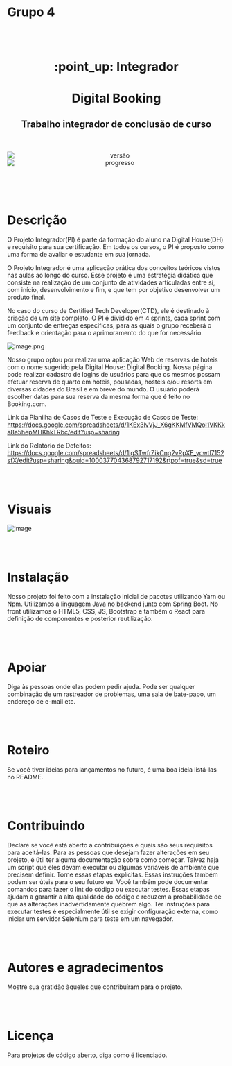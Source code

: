 # Grupo 4

<br>
<br>

<h1 align="center">:point_up: Integrador</h1>
<h1 align="center">Digital Booking</h1>
<h2 align="center">Trabalho integrador de conclusão de curso</h2>



<br>
<br>
<div align="center">
<img style="display: block; margin: auto;" alt="versão" src="https://img.shields.io/badge/Vers%C3%A3o-1.0.0-blue?style=plastic&logo=exercism">
<img style="display: block; margin: auto;" alt="progresso" src="https://img.shields.io/badge/progresso-2%25-green?style=plastic&logo=lastpass">

</div>

<br>
<br>
<br>
<br>

# Descrição

<p>O Projeto Integrador(PI) é parte da formação do aluno na Digital House(DH) e requisito para sua certificação. Em todos os cursos, o PI é proposto como uma forma de avaliar o estudante em sua jornada.

O Projeto Integrador é uma aplicação prática dos conceitos teóricos vistos nas aulas ao longo do curso. Esse projeto é uma estratégia didática que consiste na realização de um conjunto de atividades articuladas entre si, com início, desenvolvimento e fim, e que tem por objetivo desenvolver um produto final.

No caso do curso de Certified Tech Developer(CTD), ele é destinado à criação de um site completo. O PI é dividido em 4 sprints, cada sprint com um conjunto de entregas específicas, para as quais o grupo receberá o feedback e orientação para o aprimoramento do que for necessário.
</p>

![image.png](./image.png)

<p>Nosso grupo optou por realizar uma aplicação Web de reservas de hoteis com o nome sugerido pela Digital House: Digital Booking. Nossa página pode realizar cadastro de logins de usuários para que os mesmos possam efetuar reserva de quarto em hoteis, pousadas, hostels e/ou resorts em diversas cidades do Brasil e em breve do mundo. O usuário poderá escolher datas para sua reserva da mesma forma que é feito no Booking.com. </p>

Link da Planilha de Casos de Teste e Execução de Casos de Teste: https://docs.google.com/spreadsheets/d/1KEx3lvVjJ_X6gKKMfVMQol1VKKka8a5hepMHKhkTRbc/edit?usp=sharing

Link do Relatório de Defeitos: https://docs.google.com/spreadsheets/d/1IgSTwfrZikCng2vRpXE_ycwtl7152sfX/edit?usp=sharing&ouid=100037704368792717192&rtpof=true&sd=true

<br>
<br>

# Visuais
![image](/uploads/97fcd716642facb0bb58d0ccb19c514b/image.png)

<br>
<br>

# Instalação

Nosso projeto foi feito com a instalação inicial de pacotes utilizando Yarn ou Npm. Utilizamos a linguagem Java no backend junto com Spring Boot. No front utilizamos o HTML5, CSS, JS, Bootstrap e também o React para definição de componentes e posterior reutilização.

<br>
<br>

# Apoiar
Diga às pessoas onde elas podem pedir ajuda. Pode ser qualquer combinação de um rastreador de problemas, uma sala de bate-papo, um endereço de e-mail etc.

<br>
<br>

# Roteiro
Se você tiver ideias para lançamentos no futuro, é uma boa ideia listá-las no README.

<br>
<br>

# Contribuindo
Declare se você está aberto a contribuições e quais são seus requisitos para aceitá-las.
Para as pessoas que desejam fazer alterações em seu projeto, é útil ter alguma documentação sobre como começar. Talvez haja um script que eles devam executar ou algumas variáveis ​​de ambiente que precisem definir. Torne essas etapas explícitas. Essas instruções também podem ser úteis para o seu futuro eu.
Você também pode documentar comandos para fazer o lint do código ou executar testes. Essas etapas ajudam a garantir a alta qualidade do código e reduzem a probabilidade de que as alterações inadvertidamente quebrem algo. Ter instruções para executar testes é especialmente útil se exigir configuração externa, como iniciar um servidor Selenium para teste em um navegador.

<br>
<br>

# Autores e agradecimentos
Mostre sua gratidão àqueles que contribuíram para o projeto.

<br>
<br>

# Licença
Para projetos de código aberto, diga como é licenciado.

